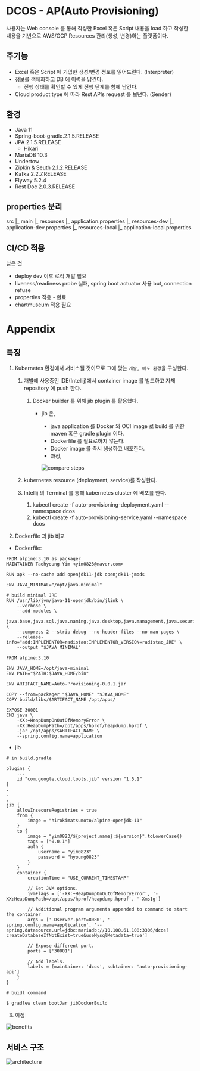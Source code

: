 # DCOS - AP(Auto Provisioning)
사용자는 Web console 를 통해 작성한 Excel 혹은 Script 내용을 load 하고 작성한 내용을 기반으로 AWS/GCP Resources 관리(생성, 변경)하는 플랫폼이다.
 

## 주기능
 - Excel 혹은 Script 에 기입한 생성/변경 정보를 읽어드린다. (Interpreter)
 - 정보를 객체화하고 DB 에 이력을 남긴다.
   - 진행 상태를 확인할 수 있게 진행 단계를 함께 남긴다. 
 - Cloud product type 에 따라 Rest APIs request 를 보낸다. (Sender)
 
## 환경
 - Java 11
 - Spring-boot-gradle.2.1.5.RELEASE
 - JPA 2.1.5.RELEASE
   - Hikari
 - MariaDB 10.3
 - Undertow
 - Zipkin & Seuth 2.1.2.RELEASE
 - Kafka 2.2.7.RELEASE 
 - Flyway 5.2.4
 - Rest Doc 2.0.3.RELEASE

## properties 분리
src
 |_ main
     |_ resources
            |_ application.properties 
     |_ resources-dev
            |_ application-dev.properties
     |_ resources-local
            |_ application-local.properties

## CI/CD 적용
남은 것
 - deploy dev 이후 로직 개발 필요
 - liveness/readiness probe 실패, spring boot actuator 사용 but, connection refuse
 - properties 적용 - 완료
 - chartmuseum 적용 필요

# Appendix
 ## 특징
 1. Kubernetes 환경에서 서비스될 것이므로 그에 맞는 `개발, 배포 환경`을 구성한다.
    1. 개발에 사용중인 IDE(Intellij)에서 container image 를 빌드하고 자체 repository 에 push 한다.
       1. Docker builder 를 위해 jib plugin 를 활용했다.
          - jib 은, 
            - java application 를 Docker 와 OCI image 로 build 를 위한 maven 혹은 gradle plugin 이다.
            - Dockerfile 를 필요로하지 않는다.
            - Docker image 를 즉시 생성하고 배포한다.
            - 과정,
            
            ![compare steps](https://user-images.githubusercontent.com/3222837/63830443-1a54d780-c9a7-11e9-8673-6481df864227.png)
            
    2. kubernetes resource (deployment, service)를 작성한다.
    3. Intellij 의 Terminal 를 통해 kubernetes cluster 에 배포를 한다.  
       1. kubectl create -f auto-provisioning-deployment.yaml --namespace dcos
       2. kubectl create -f auto-provisioning-service.yaml --namespace dcos
       
2. Dockerfile 과 jib 비교
- Dockerfile:  
```aidl
FROM alpine:3.10 as packager
MAINTAINER Taehyoung Yim <yim0823@naver.com>

RUN apk --no-cache add openjdk11-jdk openjdk11-jmods

ENV JAVA_MINIMAL="/opt/java-minimal"

# build minimal JRE
RUN /usr/lib/jvm/java-11-openjdk/bin/jlink \
    --verbose \
    --add-modules \
        java.base,java.sql,java.naming,java.desktop,java.management,java.security.jgss,java.instrument \
    --compress 2 --strip-debug --no-header-files --no-man-pages \
    --release-info="add:IMPLEMENTOR=radistao:IMPLEMENTOR_VERSION=radistao_JRE" \
    --output "$JAVA_MINIMAL"

FROM alpine:3.10

ENV JAVA_HOME=/opt/java-minimal
ENV PATH="$PATH:$JAVA_HOME/bin"

ENV ARTIFACT_NAME=Auto-Provisioning-0.0.1.jar

COPY --from=packager "$JAVA_HOME" "$JAVA_HOME"
COPY build/libs/$ARTIFACT_NAME /opt/apps/

EXPOSE 30001
CMD java \
    -XX:+HeapDumpOnOutOfMemoryError \
    -XX:HeapDumpPath=/opt/apps/hprof/heapdump.hprof \
    -jar /opt/apps/$ARTIFACT_NAME \
    --spring.config.name=application
```

- jib 
```aidl
# in build.gradle

plugins {
    ...
    id "com.google.cloud.tools.jib" version "1.5.1"
}
.
.
.
jib {
    allowInsecureRegistries = true
    from {
        image = "hirokimatsumoto/alpine-openjdk-11"
    }
    to {
        image = "yim0823/${project.name}:${version}".toLowerCase()
        tags = ["0.0.1"]
        auth {
            username = "yim0823"
            password = "hyoung0823"
        }
    }
    container {
        creationTime = "USE_CURRENT_TIMESTAMP"

        // Set JVM options.
        jvmFlags = ['-XX:+HeapDumpOnOutOfMemoryError', '-XX:HeapDumpPath=/opt/apps/hprof/heapdump.hprof', '-Xms1g']

        // Additional program arguments appended to command to start the container
        args = ['-Dserver.port=8080', '--spring.config.name=application', '--spring.datasource.url=jdbc:mariadb://10.100.61.108:3306/dcos?createDatabaseIfNotExist=true&useMysqlMetadata=true']

        // Expose different port.
        ports = ['30001']

        // Add labels.
        labels = [maintainer: 'dcos', subtainer: 'auto-provisioning-api']
    }
}
```

```aidl
# buidl command

$ gradlew clean bootJar jibDockerBuild

```

3. 이점

![benefits](https://user-images.githubusercontent.com/3222837/63833583-5b041f00-c9ae-11e9-807d-13ade533f4ac.png)

## 서비스 구조
![architecture](https://user-images.githubusercontent.com/3222837/63831911-a4526f80-c9aa-11e9-831f-e0d461db8d67.png)
